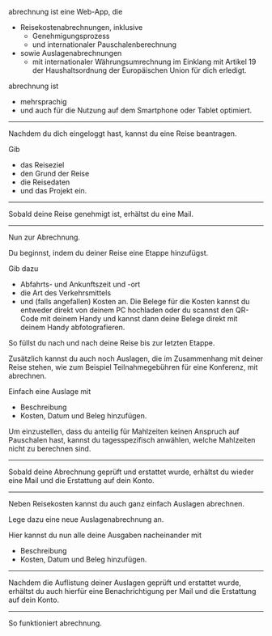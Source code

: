 abrechnung ist eine Web-App, die
- Reisekostenabrechnungen, inklusive
  - Genehmigungsprozess
  - und internationaler Pauschalenberechnung
- sowie Auslagenabrechnungen
  - mit internationaler Währungsumrechnung im Einklang mit Artikel 19 der Haushaltsordnung der Europäischen Union
für dich erledigt.

abrechnung ist
- mehrsprachig
- und auch für die Nutzung auf dem Smartphone oder Tablet optimiert.

---

Nachdem du dich eingeloggt hast, kannst du eine Reise beantragen.

Gib
- das Reiseziel
- den Grund der Reise
- die Reisedaten
- und das Projekt
ein.

---

Sobald deine Reise genehmigt ist, erhältst du eine Mail.

---

Nun zur Abrechnung.

Du beginnst, indem du deiner Reise eine Etappe hinzufügst.

Gib dazu
- Abfahrts- und Ankunftszeit und -ort
- die Art des Verkehrsmittels
- und (falls angefallen) Kosten
an.
Die Belege für die Kosten kannst du entweder direkt von deinem PC hochladen oder du scannst den QR-Code mit deinem Handy und kannst dann deine Belege direkt mit deinem Handy abfotografieren.

So füllst du nach und nach deine Reise bis zur letzten Etappe.

Zusätzlich kannst du auch noch Auslagen, die im Zusammenhang mit deiner Reise stehen, wie zum Beispiel Teilnahmegebühren für eine Konferenz, mit abrechnen.

Einfach eine Auslage mit
- Beschreibung
- Kosten, Datum und Beleg
hinzufügen.

Um einzustellen, dass du anteilig für Mahlzeiten keinen Anspruch auf Pauschalen hast, kannst du tagesspezifisch anwählen, welche Mahlzeiten nicht zu berechnen sind.

---

Sobald deine Abrechnung geprüft und erstattet wurde, erhältst du wieder eine Mail und die Erstattung auf dein Konto.

---

Neben Reisekosten kannst du auch ganz einfach Auslagen abrechnen.

Lege dazu eine neue Auslagenabrechnung an.

Hier kannst du nun alle deine Ausgaben nacheinander mit
- Beschreibung
- Kosten, Datum und Beleg
hinzufügen.

---

Nachdem die Auflistung deiner Auslagen geprüft und erstattet wurde, erhältst du auch hierfür eine Benachrichtigung per Mail und die Erstattung auf dein Konto.

---

So funktioniert abrechnung.
